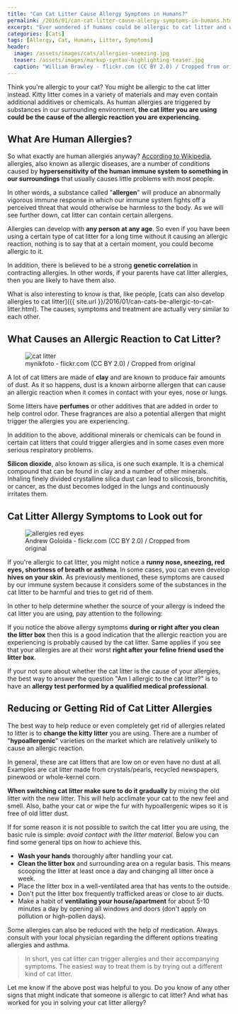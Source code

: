 ```yaml
---
title: "Can Cat Litter Cause Allergy Symptoms in Humans?"
permalink: /2016/01/can-cat-litter-cause-allergy-symptoms-in-humans.html
excerpt: "Ever wondered if humans could be allergic to cat litter and what the symptoms would be?"
categories: [Cats]
tags: [Allergy, Cat, Humans, Litter, Symptoms]
header:
  image: /assets/images/cats/allergies-sneezing.jpg
  teaser: /assets/images/markup-syntax-highlighting-teaser.jpg
  caption: "William Brawley - flickr.com (CC BY 2.0) / Cropped from original"
---
```


Think you're allergic to your cat? You might be allergic to the cat litter instead. Kitty litter comes in a variety of materials and may even contain additional additives or chemicals. As human allergies are triggered by substances in our surrounding environment, **the cat litter you are using could be the cause of the allergic reaction you are experiencing**.

## What Are Human Allergies?

So what exactly are human allergies anyway? [According to Wikipedia](https://en.wikipedia.org/wiki/Allergy), allergies, also known as allergic diseases, are a number of conditions caused by **hypersensitivity of the human immune system to something in our surroundings** that usually causes little problems with most people.

In other words, a substance called "**allergen**" will produce an abnormally vigorous immune response in which our immune system fights off a perceived threat that would otherwise be harmless to the body. As we will see further down, cat litter can contain certain allergens.

Allergies can develop with **any person at any age**. So even if you have been using a certain type of cat litter for a long time without it causing an allergic reaction, nothing is to say that at a certain moment, you could become allergic to it.

In addition, there is believed to be a strong **genetic correlation** in contracting allergies. In other words, if your parents have cat litter allergies, then you are likely to have them also.

What is also interesting to know is that, like people, [cats can also develop allergies to cat litter]({{ site.url }}/2016/01/can-cats-be-allergic-to-cat-litter.html). The causes, symptoms and treatment are actually very similar to each other.

## What Causes an Allergic Reaction to Cat Litter?

<figure>
    <img src="{{ site.url }}/assets/images/cats/cat-litter.jpg" alt="cat litter">
    <figcaption>mynikfoto - flickr.com (CC BY 2.0) / Cropped from original</figcaption>
</figure>

A lot of cat litters are made of **clay** and are known to produce fair amounts of dust. As it so happens, dust is a known airborne allergen that can cause an allergic reaction when it comes in contact with your eyes, nose or lungs.

Some litters have **perfumes** or other additives that are added in order to help control odor. These fragrances are also a potential allergen that might trigger the allergies you are experiencing.

In addition to the above, additional minerals or chemicals can be found in certain cat litters that could trigger allergies and in some cases even more serious respiratory problems.

**Silicon dioxide**, also known as silica, is one such example. It is a chemical compound that can be found in clay and a number of other minerals. Inhaling finely divided crystalline silica dust can lead to silicosis, bronchitis, or cancer, as the dust becomes lodged in the lungs and continuously irritates them.

## Cat Litter Allergy Symptoms to Look out for

<figure>
    <img src="{{ site.url }}/assets/images/cats/allergies-red-eyes.jpg" alt="allergies red eyes">
    <figcaption>Andrew Goloida - flickr.com (CC BY 2.0) / Cropped from original</figcaption>
</figure>

If you're allergic to cat litter, you might notice a **runny nose, sneezing, red eyes, shortness of breath or asthma**. In some cases, you can even develop **hives on your skin**. As previously mentioned, these symptoms are caused by our immune system because it considers some of the substances in the cat litter to be harmful and tries to get rid of them.

In other to help determine whether the source of your allergy is indeed the cat litter you are using, pay attention to the following:

If you notice the above allergy symptoms **during or right after you clean the litter box** then this is a good indication that the allergic reaction you are experiencing is probably caused by the cat litter. Same applies if you see that your allergies are at their worst **right after your feline friend used the litter box**.

If your not sure about whether the cat litter is the cause of your allergies, the best way to answer the question "Am I allergic to the cat litter?" is to have an **allergy test performed by a qualified medical professional**.

## Reducing or Getting Rid of Cat Litter Allergies

The best way to help reduce or even completely get rid of allergies related to litter is to **change the kitty litter** you are using. There are a number of "**hypoallergenic**" varieties on the market which are relatively unlikely to cause an allergic reaction.

In general, these are cat litters that are low on or even have no dust at all. Examples are cat litter made from crystals/pearls, recycled newspapers, pinewood or whole-kernel corn.

**When switching cat litter make sure to do it gradually** by mixing the old litter with the new litter. This will help acclimate your cat to the new feel and smell. Also, bathe your cat or wipe the fur with hypoallergenic wipes so it is free of old litter dust.

If for some reason it is not possible to switch the cat litter you are using, the basic rule is simple: _avoid contact with the litter material_. Below you can find some general tips on how to achieve this.

* **Wash your hands** thoroughly after handling your cat.
* **Clean the litter box** and surrounding area on a regular basis. This means scooping the litter at least once a day and changing all litter once a week.
* Place the litter box in a well-ventilated area that has vents to the outside.
* Don't put the litter box frequently trafficked areas or close to air ducts.
* Make a habit of **ventilating your house/apartment** for about 5-10 minutes a day by opening all windows and doors (don't apply on pollution or high-pollen days).

Some allergies can also be reduced with the help of medication. Always consult with your local physician regarding the different options treating allergies and asthma.

> In short, yes cat litter can trigger allergies and their accompanying symptoms. The easiest way to treat them is by trying out a different kind of cat litter.

Let me know if the above post was helpful to you. Do you know of any other signs that might indicate that someone is allergic to cat litter? And what has worked for you in solving your cat litter allergy?